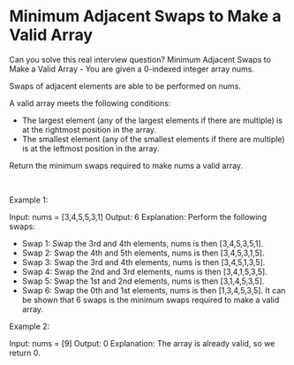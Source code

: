 # Minimum Adjacent Swaps to Make a Valid Array

Can you solve this real interview question? Minimum Adjacent Swaps to Make a Valid Array - You are given a 0-indexed integer array nums.

Swaps of adjacent elements are able to be performed on nums.

A valid array meets the following conditions:

 * The largest element (any of the largest elements if there are multiple) is at the rightmost position in the array.
 * The smallest element (any of the smallest elements if there are multiple) is at the leftmost position in the array.

Return the minimum swaps required to make nums a valid array.

 

Example 1:


Input: nums = [3,4,5,5,3,1]
Output: 6
Explanation: Perform the following swaps:
- Swap 1: Swap the 3rd and 4th elements, nums is then [3,4,5,3,5,1].
- Swap 2: Swap the 4th and 5th elements, nums is then [3,4,5,3,1,5].
- Swap 3: Swap the 3rd and 4th elements, nums is then [3,4,5,1,3,5].
- Swap 4: Swap the 2nd and 3rd elements, nums is then [3,4,1,5,3,5].
- Swap 5: Swap the 1st and 2nd elements, nums is then [3,1,4,5,3,5].
- Swap 6: Swap the 0th and 1st elements, nums is then [1,3,4,5,3,5].
It can be shown that 6 swaps is the minimum swaps required to make a valid array.


Example 2:


Input: nums = [9]
Output: 0
Explanation: The array is already valid, so we return 0.